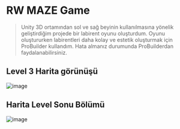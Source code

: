 # RW MAZE Game
> Unity 3D ortamından sol ve sağ beyinin kullanılmasına yönelik geliştirdiğim projede bir labirent oyunu oluşturdum. Oyunu oluştururken labirentleri daha kolay ve estetik oluşturmak için ProBuilder kullandım. Hata almanız durumunda ProBuilderdan faydalanabilirsiniz.


## Level 3 Harita görünüşü

![image](https://user-images.githubusercontent.com/32402864/112737273-46ad4d00-8f6a-11eb-81b5-9dcc9a7ff25a.png)


## Harita Level Sonu Bölümü

![image](https://user-images.githubusercontent.com/32402864/112737402-6133f600-8f6b-11eb-9e58-7fb9218c9f9a.png)
